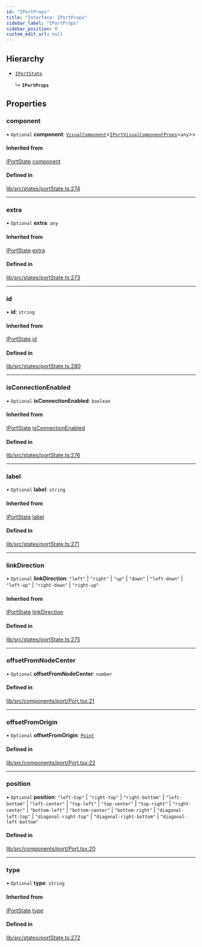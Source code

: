 ```yaml
---
id: "IPortProps"
title: "Interface: IPortProps"
sidebar_label: "IPortProps"
sidebar_position: 0
custom_edit_url: null
---
```


## Hierarchy

- [`IPortState`](IPortState)

  ↳ **`IPortProps`**

## Properties

### component

• `Optional` **component**: [`VisualComponent`](../#visualcomponent)<[`IPortVisualComponentProps`](IPortVisualComponentProps)<`any`\>\>

#### Inherited from

[IPortState](IPortState).[component](IPortState#component)

#### Defined in

[lib/src/states/portState.ts:274](https://github.com/tokarchyn/react-easy-diagram/blob/96a8c28/lib/src/states/portState.ts#L274)

___

### extra

• `Optional` **extra**: `any`

#### Inherited from

[IPortState](IPortState).[extra](IPortState#extra)

#### Defined in

[lib/src/states/portState.ts:273](https://github.com/tokarchyn/react-easy-diagram/blob/96a8c28/lib/src/states/portState.ts#L273)

___

### id

• **id**: `string`

#### Inherited from

[IPortState](IPortState).[id](IPortState#id)

#### Defined in

[lib/src/states/portState.ts:280](https://github.com/tokarchyn/react-easy-diagram/blob/96a8c28/lib/src/states/portState.ts#L280)

___

### isConnectionEnabled

• `Optional` **isConnectionEnabled**: `boolean`

#### Inherited from

[IPortState](IPortState).[isConnectionEnabled](IPortState#isconnectionenabled)

#### Defined in

[lib/src/states/portState.ts:276](https://github.com/tokarchyn/react-easy-diagram/blob/96a8c28/lib/src/states/portState.ts#L276)

___

### label

• `Optional` **label**: `string`

#### Inherited from

[IPortState](IPortState).[label](IPortState#label)

#### Defined in

[lib/src/states/portState.ts:271](https://github.com/tokarchyn/react-easy-diagram/blob/96a8c28/lib/src/states/portState.ts#L271)

___

### linkDirection

• `Optional` **linkDirection**: ``"left"`` \| ``"right"`` \| ``"up"`` \| ``"down"`` \| ``"left-down"`` \| ``"left-up"`` \| ``"right-down"`` \| ``"right-up"``

#### Inherited from

[IPortState](IPortState).[linkDirection](IPortState#linkdirection)

#### Defined in

[lib/src/states/portState.ts:275](https://github.com/tokarchyn/react-easy-diagram/blob/96a8c28/lib/src/states/portState.ts#L275)

___

### offsetFromNodeCenter

• `Optional` **offsetFromNodeCenter**: `number`

#### Defined in

[lib/src/components/port/Port.tsx:21](https://github.com/tokarchyn/react-easy-diagram/blob/96a8c28/lib/src/components/port/Port.tsx#L21)

___

### offsetFromOrigin

• `Optional` **offsetFromOrigin**: [`Point`](../#point)

#### Defined in

[lib/src/components/port/Port.tsx:22](https://github.com/tokarchyn/react-easy-diagram/blob/96a8c28/lib/src/components/port/Port.tsx#L22)

___

### position

• `Optional` **position**: ``"left-top"`` \| ``"right-top"`` \| ``"right-bottom"`` \| ``"left-bottom"`` \| ``"left-center"`` \| ``"top-left"`` \| ``"top-center"`` \| ``"top-right"`` \| ``"right-center"`` \| ``"bottom-left"`` \| ``"bottom-center"`` \| ``"bottom-right"`` \| ``"diagonal-left-top"`` \| ``"diagonal-right-top"`` \| ``"diagonal-right-bottom"`` \| ``"diagonal-left-bottom"``

#### Defined in

[lib/src/components/port/Port.tsx:20](https://github.com/tokarchyn/react-easy-diagram/blob/96a8c28/lib/src/components/port/Port.tsx#L20)

___

### type

• `Optional` **type**: `string`

#### Inherited from

[IPortState](IPortState).[type](IPortState#type)

#### Defined in

[lib/src/states/portState.ts:272](https://github.com/tokarchyn/react-easy-diagram/blob/96a8c28/lib/src/states/portState.ts#L272)
